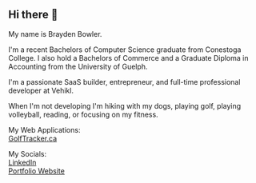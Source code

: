 ## Hi there 👋

My name is Brayden Bowler. 

I'm a recent Bachelors of Computer Science graduate from Conestoga College. I also hold a Bachelors of Commerce and a Graduate Diploma in Accounting from the University of Guelph.

I'm a passionate SaaS builder, entrepreneur, and full-time professional developer at Vehikl. 

When I'm not developing I'm hiking with my dogs, playing golf, playing volleyball, reading, or focusing on my fitness. 

My Web Applications:
<br> [GolfTracker.ca](https://www.golftracker.ca)

My Socials:
<br> [LinkedIn](https://www.linkedin.com/in/brayden-bowler/)
<br> [Portfolio Website](https://www.8bitsmakeabray.ca)
